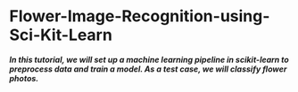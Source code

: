 # Flower-Image-Recognition-using-Sci-Kit-Learn

***In this tutorial, we will set up a machine learning pipeline in scikit-learn to preprocess data and train a model. As a test case, we will classify flower photos.***
